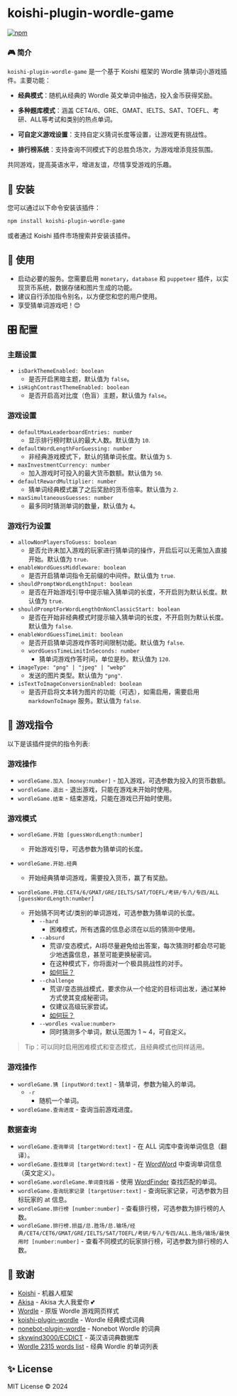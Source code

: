 # koishi-plugin-wordle-game

[![npm](https://img.shields.io/npm/v/koishi-plugin-wordle-game?style=flat-square)](https://www.npmjs.com/package/koishi-plugin-wordle-game)

### 🎮 简介

`koishi-plugin-wordle-game` 是一个基于 Koishi 框架的 Wordle 猜单词小游戏插件。主要功能：

- **经典模式**：随机从经典的 Wordle 英文单词中抽选，投入金币获得奖励。

- **多种题库模式**：涵盖 CET4/6、GRE、GMAT、IELTS、SAT、TOEFL、考研、ALL等考试和类别的热点单词。

- **可自定义游戏设置**：支持自定义猜词长度等设置，让游戏更有挑战性。

- **排行榜系统**：支持查询不同模式下的总胜负场次，为游戏增添竞技氛围。

共同游戏，提高英语水平，增进友谊，尽情享受游戏的乐趣。

## 🚀 安装

您可以通过以下命令安装该插件：

```bash
npm install koishi-plugin-wordle-game
```

或者通过 Koishi 插件市场搜索并安装该插件。

## 🎣 使用

- 启动必要的服务。您需要启用 `monetary`，`database` 和 `puppeteer` 插件，以实现货币系统，数据存储和图片生成的功能。
- 建议自行添加指令别名，以方便您和您的用户使用。
- 享受猜单词游戏吧！😊

## 🎛 配置

### 主题设置

- `isDarkThemeEnabled: boolean`
  - 是否开启黑暗主题，默认值为 `false`。
- `isHighContrastThemeEnabled: boolean`
  - 是否开启高对比度（色盲）主题，默认值为 `false`。

### 游戏设置

- `defaultMaxLeaderboardEntries: number`
  - 显示排行榜时默认的最大人数。默认值为 `10`.
- `defaultWordLengthForGuessing: number`
  - 非经典游戏模式下，默认的猜单词长度。默认值为 `5`.
- `maxInvestmentCurrency: number`
  - 加入游戏时可投入的最大货币数额。默认值为 `50`.
- `defaultRewardMultiplier: number`
  - 猜单词经典模式赢了之后奖励的货币倍率。默认值为 `2`.
- `maxSimultaneousGuesses: number`
  - 最多同时猜测单词的数量，默认值为 `4`。

### 游戏行为设置

- `allowNonPlayersToGuess: boolean`
  - 是否允许未加入游戏的玩家进行猜单词的操作，开启后可以无需加入直接开始。默认值为 `true`.
- `enableWordGuessMiddleware: boolean`
  - 是否开启猜单词指令无前缀的中间件。默认值为 `true`.
- `shouldPromptWordLengthInput: boolean`
  - 是否在开始游戏引导中提示输入猜单词的长度，不开启则为默认长度。默认值为 `true`.
- `shouldPromptForWordLengthOnNonClassicStart: boolean`
  - 是否在开始非经典模式时提示输入猜单词的长度，不开启则为默认长度。默认值为 `false`.
- `enableWordGuessTimeLimit: boolean`
  - 是否开启猜单词游戏作答时间限制功能。默认值为 `false`.
  - `wordGuessTimeLimitInSeconds: number`
    - 猜单词游戏作答时间，单位是秒。默认值为 `120`.
- `imageType: "png" | "jpeg" | "webp"`
  - 发送的图片类型。默认值为 `"png"`.
- `isTextToImageConversionEnabled: boolean`
  - 是否开启将文本转为图片的功能（可选），如需启用，需要启用 `markdownToImage` 服务。默认值为 `false`.

## 🎳 游戏指令

以下是该插件提供的指令列表:

### 游戏操作

- `wordleGame.加入 [money:number]` - 加入游戏，可选参数为投入的货币数额。
- `wordleGame.退出` - 退出游戏，只能在游戏未开始时使用。
- `wordleGame.结束` - 结束游戏，只能在游戏已开始时使用。

### 游戏模式

- `wordleGame.开始 [guessWordLength:number]`
  - 开始游戏引导，可选参数为猜单词的长度。

- `wordleGame.开始.经典`
  - 开始经典猜单词游戏，需要投入货币，赢了有奖励。

- `wordleGame.开始.CET4/6/GMAT/GRE/IELTS/SAT/TOEFL/考研/专八/专四/ALL [guessWordLength:number]`
  - 开始猜不同考试/类别的单词游戏，可选参数为猜单词的长度。
    - `--hard`
      - 困难模式，所有透露的信息必须在以后的猜测中使用。
    - `--absurd`
      - 荒谬/变态模式，AI将尽量避免给出答案，每次猜测时都会尽可能少地透露信息，甚至可能更换秘密词。
      - 在这种模式下，你将面对一个极具挑战性的对手。
      - [如何玩？](https://qntm.org/absurdle)
    - `--challenge`
      - 荒谬/变态挑战模式，要求你从一个给定的目标词出发，通过某种方式使其变成秘密词。
      - 仅建议高级玩家尝试。
      - [如何玩？](https://qntm.org/challenge)
    - `--wordles <value:number>`
      - 同时猜测多个单词，默认范围为 1 ~ 4，可自定义。

> Tip：可以同时启用困难模式和变态模式，且经典模式也同样适用。

### 游戏操作

- `wordleGame.猜 [inputWord:text]` - 猜单词，参数为输入的单词。
  - `-r`
    - 随机一个单词。
- `wordleGame.查询进度` - 查询当前游戏进度。

### 数据查询

- `wordleGame.查询单词 [targetWord:text]` - 在 ALL 词库中查询单词信息（翻译）。
- `wordleGame.查找单词 [targetWord:text]` - 在 [WordWord](https://wordword.org/) 中查询单词信息（英文定义）。
- `wordleGame.wordleGame.单词查找器` - 使用 [WordFinder](https://wordword.org/) 查找匹配的单词。
- `wordleGame.查询玩家记录 [targetUser:text]` - 查询玩家记录，可选参数为目标玩家的 at 信息。
- `wordleGame.排行榜 [number:number]` - 查看排行榜，可选参数为排行榜的人数。
- `wordleGame.排行榜.损益/总.胜场/总.输场/经典/CET4/CET6/GMAT/GRE/IELTS/SAT/TOEFL/考研/专八/专四/ALL.胜场/输场/最快用时 [number:number]` -
  查看不同模式的玩家排行榜，可选参数为排行榜的人数。

## 🍰 致谢

- [Koishi](https://koishi.chat/) - 机器人框架
- [Akisa](https://forum.koishi.xyz/u/akisa/summary) - Akisa 大人我爱你 💕
- [Wordle](https://www.nytimes.com/games/wordle/index.html) - 原版 Wordle 游戏网页样式
- [koishi-plugin-wordle](https://www.npmjs.com/package/koishi-plugin-wordle) - Wordle 经典模式词典
- [nonebot-plugin-wordle](https://github.com/noneplugin/nonebot-plugin-wordle) - Nonebot Wordle 的词典
- [skywind3000/ECDICT](https://github.com/skywind3000/ECDICT) - 英汉语词典数据库
- [Wordle 2315 words list](https://gist.github.com/DevilXD/6ad6cc1fe37872d069a795edd51233b2#file-wordle_words-txt) - 经典
  Wordle 的单词列表

## ✨ License

MIT License © 2024

